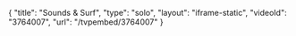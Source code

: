 {
    "title": "Sounds & Surf",
    "type": "solo",
    "layout": "iframe-static",
    "videoId": "3764007",
    "url": "\/tvpembed\/3764007"
}